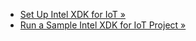 * [Set Up Intel XDK for IoT »](/ide_setup-xdk/setup.md)
* [Run a Sample Intel XDK for IoT Project »](/ide_setup-xdk/create_project.md)